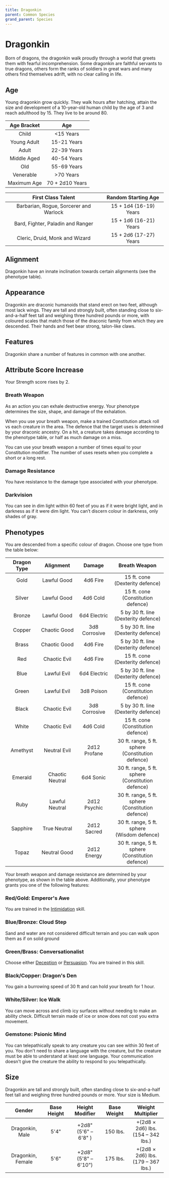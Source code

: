 ```yaml
---
title: Dragonkin
parent: Common Species
grand_parent: Species
---
```


# Dragonkin
Born of dragons, the dragonkin walk proudly through a world that greets them with fearful incomprehension. Some dragonkin are faithful servants to true dragons, others form the ranks of soldiers in great wars and many others find themselves adrift, with no clear calling in life.

## Age
Young dragonkin grow quickly. They walk hours after hatching, attain the size and development of a 10-year-old human child by the age of 3 and reach adulthood by 15. They live to be around 80.

| Age Bracket | Age |
|:-----------:|:---:|
| Child       | <15 Years       |
| Young Adult | 15-21 Years     |
| Adult       | 22-39 Years     |
| Middle Aged | 40-54 Years     |
| Old         | 55-69 Years     |
| Venerable   | >70 Years       |
| Maximum Age | 70 + 2d10 Years |

| First Class Talent | Random Starting Age |
|:------------------:|:-------------------:|
| Barbarian, Rogue, Sorcerer and Warlock | 15 + 1d4 (16-19) Years |
| Bard, Fighter, Paladin and Ranger      | 15 + 1d6 (16-21) Years |
| Cleric, Druid, Monk and Wizard         | 15 + 2d6 (17-27) Years |

## Alignment
Dragonkin have an innate inclination towards certain alignments (see the phenotype table).

## Appearance
Dragonkin are draconic humanoids that stand erect on two feet, although most lack wings. They are tall and strongly built, often standing close to six-and-a-half feet tall and weighing three hundred pounds or more, with coloured scales that match those of the draconic family from which they are descended. Their hands and feet bear strong, talon-like claws.

## Features
Dragonkin share a number of features in common with one another.

## Attribute Score Increase
Your Strength score rises by 2.

### Breath Weapon
As an action you can exhale destructive energy. Your phenotype determines the size, shape, and damage of the exhalation.

When you use your breath weapon, make a trained Constitution attack roll vs each creature in the area. The defence that the target uses is determined by your draconic ancestry. On a hit, a creature takes damage according to the phenotype table, or half as much damage on a miss.

You can use your breath weapon a number of times equal to your Constitution modifier. The number of uses resets when you complete a short or a long rest.

### Damage Resistance
You have resistance to the damage type associated with your phenotype.

### Darkvision
You can see in dim light within 60 feet of you as if it were bright light, and in darkness as if it were dim light. You can’t discern colour in darkness, only shades of gray.

## Phenotypes
You are descended from a specific colour of dragon. Choose one type from the table below:

| Dragon Type | Alignment | Damage | Breath Weapon |
|:-----------:|:---------:|:------:|:-------------:|
| Gold     | Lawful Good     | 4d6 Fire      | 15 ft. cone<br>(Dexterity defence) |
| Silver   | Lawful Good     | 4d6 Cold      | 15 ft. cone<br>(Constitution defence) |
| Bronze   | Lawful Good     | 6d4 Electric  | 5 by 30 ft. line<br>(Dexterity defence) |
| Copper   | Chaotic Good    | 3d8 Corrosive | 5 by 30 ft. line<br>(Dexterity defence) |
| Brass    | Chaotic Good    | 4d6 Fire      | 5 by 30 ft. line<br>(Dexterity defence) |
| Red      | Chaotic Evil    | 4d6 Fire      | 15 ft. cone<br>(Dexterity defence) |
| Blue     | Lawful Evil     | 6d4 Electric  | 5 by 30 ft. line<br>(Dexterity defence) |
| Green    | Lawful Evil     | 3d8 Poison    | 15 ft. cone<br>(Constitution defence) |
| Black    | Chaotic Evil    | 3d8 Corrosive | 5 by 30 ft. line<br>(Dexterity defence) |
| White    | Chaotic Evil    | 4d6 Cold      | 15 ft. cone<br>(Constitution defence) |
| Amethyst | Neutral Evil    | 2d12 Profane  | 30 ft. range, 5 ft. sphere<br>(Constitution defence) |
| Emerald  | Chaotic Neutral | 6d4 Sonic     | 30 ft. range, 5 ft. sphere<br>(Constitution defence) |
| Ruby     | Lawful Neutral  | 2d12 Psychic  | 30 ft. range, 5 ft. sphere<br>(Constitution defence) |
| Sapphire | True Neutral    | 2d12 Sacred   | 30 ft. range, 5 ft. sphere<br>(Wisdom defence) |
| Topaz    | Neutral Good    | 2d12 Energy   | 30 ft. range, 5 ft. sphere<br>(Constitution defence) |

Your breath weapon and damage resistance are determined by your phenotype, as shown in the table above. Additionally, your phenotype grants you one of the following features:

### Red/Gold: Emperor's Awe
You are trained in the [Intimidation](https://stormchaserroleplaying.com/stormchaserRPG/Skills/Intimidation/) skill.

### Blue/Bronze: Cloud Step
Sand and water are not considered difficult terrain and you can walk upon them as if on solid ground

### Green/Brass: Conversationalist
Choose either [Deception](https://stormchaserroleplaying.com/stormchaserRPG/Skills/Deception/) or [Persuasion](https://stormchaserroleplaying.com/stormchaserRPG/Skills/Persuasion/). You are trained in this skill.

### Black/Copper: Dragon's Den
You gain a burrowing speed of 30 ft and can hold your breath for 1 hour.

### White/Silver: Ice Walk
You can move across and climb icy surfaces without needing to make an ability check. Difficult terrain made of ice or snow does not cost you extra movement.

### Gemstone: Psionic Mind
You can telepathically speak to any creature you can see within 30 feet of you. You don't need to share a language with the creature,  but the creature must be able to understand at least one language. Your communication doesn't give the creature the ability to respond to you telepathically.

## Size
Dragonkin are tall and strongly built, often standing close to six-and-a-half feet tall and weighing three hundred pounds or more. Your size is Medium.

| Gender | Base Height | Height Modifier | Base Weight | Weight Multiplier |
|:------:|:-----------:|:---------------:|:-----------:|:-----------------:|
| Dragonkin, Male   | 5'4" | +2d8"<br>(5'6" – 6'8" ) | 150 lbs. | +(2d8 × 2d6) lbs.<br>(154 – 342 lbs.) |
| Dragonkin, Female | 5'6" | +2d8"<br>(5'8" – 6'10") | 175 lbs. | +(2d8 × 2d6) lbs.<br>(179 – 367 lbs.) |
